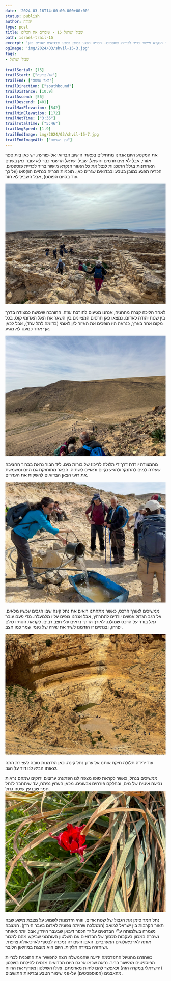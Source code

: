 ```yaml
---
date: '2024-03-16T14:00:00.000+00:00'
status: publish
author: יהודה
type: post
title: שביל ישראל 15 - שוברים את הכלים
path: israel-trail-15
excerpt: 'את המקטע היום אנחנו מתחילים בפאתי הישוב הבדואי אל-פורעה. יש כאן בית ספר אזורי, אבל לא מים זורמים וחשמל. שביל ישראל הרשמי כבר לא עובר כאן בשנים האחרונות בגלל התוכניות לנצל את כל האזור הנקרא מישור בריר לכריית פוספטים. הכריה תפגע כמובן בטבע ובבדואים שגרים כאן'
ogImage: 'img/2024/03/shvil-15-3.jpg'
tags:
- שביל ישראל

trailSerial: [15]
trailStart: ["אל-פורעה"]
trailEnd: ["באר אפעה"]
trailDirection: ["southbound"]
trailDistance: [10.9]
trailAscend: [56]
trailDescend: [401]
trailMaxElevation: [542]
trailMinElevation: [172]
trailNetTime: ["3:35"]
trailTotalTime: ["5:46"]
trailAvgSpeed: [1.9]
trailEndImage: img/2024/03/shvil-15-7.jpg
trailEndImageAlt: ["עץ השיטה"]
---
```

 את המקטע היום אנחנו מתחילים בפאתי הישוב הבדואי אל-פורעה. יש כאן בית ספר אזורי, אבל לא מים זורמים וחשמל. שביל ישראל הרשמי כבר לא עובר כאן בשנים האחרונות בגלל התוכניות לנצל את כל האזור הנקרא מישור בריר לכריית פוספטים. הכריה תפגע כמובן בטבע ובבדואים שגרים כאן. תוכניות הכריה בנתיים הוקפאו (על כך עוד בסיום הפוסט), אבל השביל לא חזר. 

![חורבת עוזה](/img/2024/03/shvil-15-1.jpg "חורבת עוזה")

 לאחר הליכה קצרה מהחניה, אנחנו מגיעים לחורבת עוזה. החורבה שימשה כמצודה בדרך בין שטח יהודה לאדום. נמצאו כאן חרסים המציינים בין השאר את האל האדומי קוס. בכל מקום אחר בארץ, כנראה היו הופכים את האזור לגן לאומי (בדומה לתל ערד), אבל לכאן אף אחד כמעט לא מגיע.

![ירידה לבורות המים](/img/2024/03/shvil-15-2.jpg "ירידה לבורות המים")

מהמצודה יורדת דרך די תלולה לריכוז של בורות מים. ליד הבור נראת בברור החציבה שעזרה למים להתנקז ולהגיע נקיים וראויים לשתיה. הבאר מתוחזקת גם היום ומשמשת את רועי הצאן הבדואים להשקות את העדרים.

![שאיבה מהבור](/img/2024/03/shvil-15-3.jpg "שאיבה מהבור")

ממשיכים לאורך הרכס, כאשר מתחתנו רואים את נחל קינה שבו הגבים עכשיו מלאים. אל הגב הגדול אנשים יורדים להתרחץ, אבל אנחנו צופים עליו מלמעלה. מדי פעם עובר גמל בודד על הרכס שמולנו. לאורך הדרך נראים עלי חצב רבים. לקראת הסתיו כולם יפרחו, ובנתיים זו הזדמנו לשיר את שירה של נעמי שמר כמו חצב. 

![גב קינה](/img/2024/03/shvil-15-4.jpg "גב קינה")

עוד ירידה תלולה תיקח אותנו אל ערוץ נחל קינה. כאן הזדמנות טובה לעצירת התה שאותו הביא לנו דוד על הגב. 

ממשיכים בנחל, כאשר לקראת סופו מצפה לנו הפתעה: ערוצים ירוקים שמהם נראית נביעה איטית של מים, ובחלקם פורחים צבעונים. מכאן הערוץ נפתח, עד שיתחבר לנחל חמר שבו עץ שיטה גדול.
![צבעוני במדבר](/img/2024/03/shvil-15-6.jpg "צבעוני במדבר")

 נחל חמר סימן את הגבול של שטח אדום, וזוהי הזדמנות לשמוע על מצבת מישע שבה תאור הקרבות בין ישראל למואב (הממלכה שהיתה צפונית לאדום בעבר הירדן). המצבה נשמרה בשלמותה ע״י הבדואים  על יד הכפר דיבאן שבעבר הירדן, אבל יותר מאוחר נשברה במכוון בעקבות סכסוך של הבדואים עם השלטון העותמני שביקש מהם למכור אותה לארכיאולוגים המערביים.  האבן השבורה נמכרה לבסוף לארכיאולוג צרפתי, ושוחזרה במידה חלקית. היום היא מוצגת במוזיאון הלובר. 

 כשחזרנו מהטיול התפרסמה ידיעה שהממשלה רוצה להפשיר את התוכנית לכריית הפוספטים ממישור בריר.
  נראה שכמו אז גם היום הבדואים מנסים להילחם בשלטון (הישראלי במקרה הזה) ולאפשר להם לחיות מאדמתם. ואילו השילטון מעדיף את הרווח מהאבנים (הפוספסטים) על-פני שימור הטבע ובריאות התושבים. 


